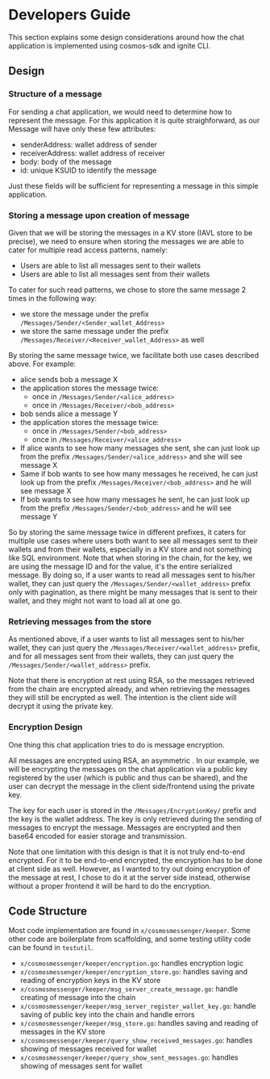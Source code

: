 # Developers Guide

This section explains some design considerations around how the chat application is implemented using cosmos-sdk and ignite CLI.

## Design

### Structure of a message

For sending a chat application, we would need to determine how to represent the message. For this application it is quite straighforward,
as our Message will have only these few attributes:
- senderAddress: wallet address of sender
- receiverAddress: wallet address of receiver
- body: body of the message
- id: unique KSUID to identify the message

Just these fields will be sufficient for representing a message in this simple application.

### Storing a message upon creation of message

Given that we will be storing the messages in a KV store (IAVL store to be precise), we need to ensure when storing the messages
we are able to cater for multiple read access patterns, namely:
- Users are able to list all messages sent to their wallets
- Users are able to list all messages sent from their wallets

To cater for such read patterns, we chose to store the same message 2 times in the following way:
- we store the message under the prefix `/Messages/Sender/<Sender_wallet_Address>`
- we store the same message under the prefix `/Messages/Receiver/<Receiver_wallet_Address>` as well

By storing the same message twice, we facilitate both use cases described above. For example:
- alice sends bob a message X
- the application stores the message twice:
  - once in `/Messages/Sender/<alice_address>`
  - once in `/Messages/Receiver/<bob_address>`
- bob sends alice a message Y
- the application stores the message twice:
    - once in `/Messages/Sender/<bob_address>`
    - once in `/Messages/Receiver/<alice_address>`
- If alice wants to see how many messages she sent, she can just look up from the prefix `/Messages/Sender/<alice_address>` and
she will see message X
- Same if bob wants to see how many messages he received, he can just look up from the prefix `/Messages/Receiver/<bob_address>` and he
will see message X
- If bob wants to see how many messages he sent, he can just look up from the prefix `/Messages/Sender/<bob_address>` and he 
will see message Y

So by storing the same message twice in different prefixes, it caters for multiple use cases where users both want to see all
messages sent to their wallets and from their wallets, especially in a KV store and not something like SQL environment.
Note that when storing in the chain, for the key, we are using the message ID and for the value, it's the entire serialized message.
By doing so, if a user wants to read all messages sent to his/her wallet, they can just query the `/Messages/Sender/<wallet_address>` prefix only 
with pagination, as there might be many messages that is sent to their wallet, and they might not want to load all at one go.

### Retrieving messages from the store

As mentioned above, if a user wants to list all messages sent to his/her wallet, they can just query the `/Messages/Receiver/<wallet_address>` prefix, and
for all messages sent from their wallets, they can just query the `/Messages/Sender/<wallet_address>` prefix.

Note that there is encryption at rest using RSA, so the messages retrieved from the chain are encrypted already, and when
retrieving the messages they will still be encrypted as well. The intention is the client side will decrypt it using the private
key.

### Encryption Design

One thing this chat application tries to do is message encryption.

All messages are encrypted using RSA, an asymmetric . In our example, we will be encrypting the messages on the chat application
via a public key registered by the user (which is public and thus can be shared), and the user can decrypt the message in
the client side/frontend using the private key.

The key for each user is stored in the `/Messages/EncryptionKey/` prefix and the key is the wallet address. The key is only
retrieved during the sending of messages to encrypt the message. Messages are encrypted and then base64 encoded for easier storage
and transmission.

Note that one limitation with this design is that it is not truly end-to-end encrypted. For it to be end-to-end encrypted,
the encryption has to be done at client side as well. However, as I wanted to try out doing encryption of the message at rest, 
I chose to do it at the server side instead, otherwise without a proper frontend it will be hard to do the encryption.

## Code Structure

Most code implementation are found in `x/cosmosmessenger/keeper`. Some other code are boilerplate from scaffolding, and some
testing utility code can be found in `testutil`. 
- `x/cosmosmessenger/keeper/encryption.go`: handles encryption logic
- `x/cosmosmessenger/keeper/encryption_store.go`: handles saving and reading of encryption keys in the KV store
- `x/cosmosmessenger/keeper/msg_server_create_message.go`: handle creating of message into the chain
- `x/cosmosmessenger/keeper/msg_server_register_wallet_key.go`: handle saving of public key into the chain and handle errors
- `x/cosmosmessenger/keeper/msg_store.go`: handles saving and reading of messages in the KV store
- `x/cosmosmessenger/keeper/query_show_received_messages.go`: handles showing of messages received for wallet
- `x/cosmosmessenger/keeper/query_show_sent_messages.go`: handles showing of messages sent for wallet

